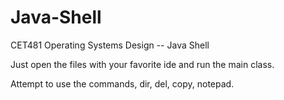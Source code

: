 # Java-Shell
CET481 Operating Systems Design -- Java Shell

Just open the files with your favorite ide and run the main class.

Attempt to use the commands, dir, del, copy, notepad.
